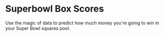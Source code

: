 # Superbowl Box Scores

Use the magic of data to predict how much money you're going to win in your Super Bowl squares pool.

